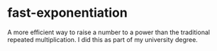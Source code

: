 # fast-exponentiation
A more efficient way to raise a number to a power than the traditional repeated multiplication. I did this as part of my university degree. 
